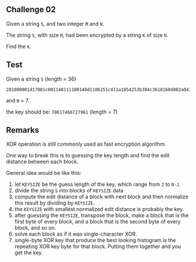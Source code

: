 ## Challenge 02

Given a string `S`, and two integer `M` and `N`.

The string `S`, with size `M`, had been encrypted by a string `K` of size `N`.

Find the `K`.

## Test

Given a string `S` (length = 36)

```
281800001d17081c001148111100140d1106151c411a1854253b304c3b18160d002a041b
```

and `N` = 7.

the key should be: `78617468727961` (length = 7)

## Remarks

XOR operation is still commonly used as fast encryption algorithm.

One way to break this is to guessing the key length and find the edit distance between each block. 

General idea would be like this:

1. let `KEYSIZE` be the guess length of the key, which range from `2` to `N-1`
2. divide the string `S` into blocks of `KEYSIZE` data
3. compute the edit distance of a block with next block and then normalize this result by dividing by `KEYSIZE`.
4. the `KEYSIZE` with smallest normalized edit distance is probably the key.
5. after guessing the `KEYSIZE`, transpose the block, make a block that is the first byte of every block, and a block that is the second byte of every block, and so on.
6. solve each block as if it was single-character XOR.
7. single-byte XOR key that produce the best looking histogram is the repeating XOR key byte for that block. Putting them together and you get the key.